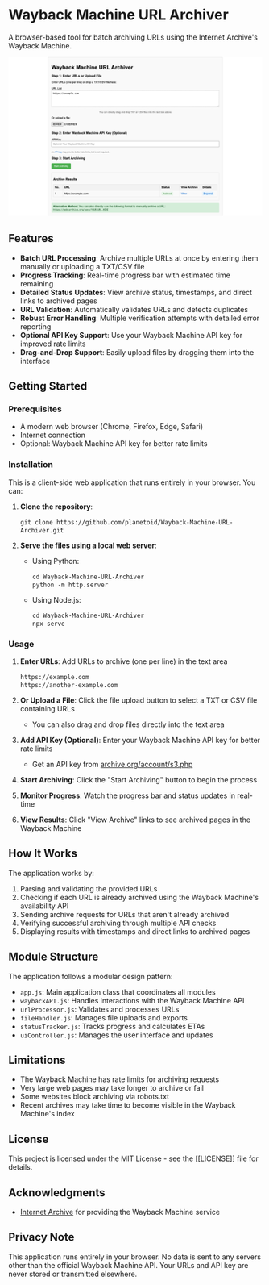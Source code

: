 # Wayback Machine URL Archiver

A browser-based tool for batch archiving URLs using the Internet Archive's Wayback Machine.

![Wayback Machine URL Archiver Screenshot](images/screenshot.png)

## Features

- **Batch URL Processing**: Archive multiple URLs at once by entering them manually or uploading a TXT/CSV file
- **Progress Tracking**: Real-time progress bar with estimated time remaining
- **Detailed Status Updates**: View archive status, timestamps, and direct links to archived pages
- **URL Validation**: Automatically validates URLs and detects duplicates
- **Robust Error Handling**: Multiple verification attempts with detailed error reporting
- **Optional API Key Support**: Use your Wayback Machine API key for improved rate limits
- **Drag-and-Drop Support**: Easily upload files by dragging them into the interface

## Getting Started

### Prerequisites

- A modern web browser (Chrome, Firefox, Edge, Safari)
- Internet connection
- Optional: Wayback Machine API key for better rate limits

### Installation

This is a client-side web application that runs entirely in your browser. You can:

1. **Clone the repository**:
   ```
   git clone https://github.com/planetoid/Wayback-Machine-URL-Archiver.git
   ```

2. **Serve the files using a local web server**:
   - Using Python:
     ```
     cd Wayback-Machine-URL-Archiver
     python -m http.server
     ```
   - Using Node.js:
     ```
     cd Wayback-Machine-URL-Archiver
     npx serve
     ```


### Usage

1. **Enter URLs**: Add URLs to archive (one per line) in the text area
   ```
   https://example.com
   https://another-example.com
   ```

2. **Or Upload a File**: Click the file upload button to select a TXT or CSV file containing URLs
   - You can also drag and drop files directly into the text area

3. **Add API Key (Optional)**: Enter your Wayback Machine API key for better rate limits
   - Get an API key from [archive.org/account/s3.php](https://archive.org/account/s3.php)

4. **Start Archiving**: Click the "Start Archiving" button to begin the process

5. **Monitor Progress**: Watch the progress bar and status updates in real-time

6. **View Results**: Click "View Archive" links to see archived pages in the Wayback Machine

## How It Works

The application works by:

1. Parsing and validating the provided URLs
2. Checking if each URL is already archived using the Wayback Machine's availability API
3. Sending archive requests for URLs that aren't already archived
4. Verifying successful archiving through multiple API checks
5. Displaying results with timestamps and direct links to archived pages

## Module Structure

The application follows a modular design pattern:

- `app.js`: Main application class that coordinates all modules
- `waybackAPI.js`: Handles interactions with the Wayback Machine API
- `urlProcessor.js`: Validates and processes URLs
- `fileHandler.js`: Manages file uploads and exports
- `statusTracker.js`: Tracks progress and calculates ETAs
- `uiController.js`: Manages the user interface and updates

## Limitations

- The Wayback Machine has rate limits for archiving requests
- Very large web pages may take longer to archive or fail
- Some websites block archiving via robots.txt
- Recent archives may take time to become visible in the Wayback Machine's index

## License

This project is licensed under the MIT License - see the [[LICENSE]] file for details.

## Acknowledgments

- [Internet Archive](https://archive.org/) for providing the Wayback Machine service

## Privacy Note

This application runs entirely in your browser. No data is sent to any servers other than the official Wayback Machine API. Your URLs and API key are never stored or transmitted elsewhere.
